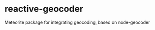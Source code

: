 reactive-geocoder
=================

Meteorite package for integrating geocoding, based on node-geocoder
